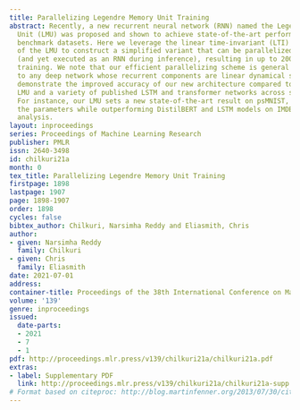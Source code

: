 ```yaml
---
title: Parallelizing Legendre Memory Unit Training
abstract: Recently, a new recurrent neural network (RNN) named the Legendre Memory
  Unit (LMU) was proposed and shown to achieve state-of-the-art performance on several
  benchmark datasets. Here we leverage the linear time-invariant (LTI) memory component
  of the LMU to construct a simplified variant that can be parallelized during training
  (and yet executed as an RNN during inference), resulting in up to 200 times faster
  training. We note that our efficient parallelizing scheme is general and is applicable
  to any deep network whose recurrent components are linear dynamical systems. We
  demonstrate the improved accuracy of our new architecture compared to the original
  LMU and a variety of published LSTM and transformer networks across seven benchmarks.
  For instance, our LMU sets a new state-of-the-art result on psMNIST, and uses half
  the parameters while outperforming DistilBERT and LSTM models on IMDB sentiment
  analysis.
layout: inproceedings
series: Proceedings of Machine Learning Research
publisher: PMLR
issn: 2640-3498
id: chilkuri21a
month: 0
tex_title: Parallelizing Legendre Memory Unit Training
firstpage: 1898
lastpage: 1907
page: 1898-1907
order: 1898
cycles: false
bibtex_author: Chilkuri, Narsimha Reddy and Eliasmith, Chris
author:
- given: Narsimha Reddy
  family: Chilkuri
- given: Chris
  family: Eliasmith
date: 2021-07-01
address:
container-title: Proceedings of the 38th International Conference on Machine Learning
volume: '139'
genre: inproceedings
issued:
  date-parts:
  - 2021
  - 7
  - 1
pdf: http://proceedings.mlr.press/v139/chilkuri21a/chilkuri21a.pdf
extras:
- label: Supplementary PDF
  link: http://proceedings.mlr.press/v139/chilkuri21a/chilkuri21a-supp.pdf
# Format based on citeproc: http://blog.martinfenner.org/2013/07/30/citeproc-yaml-for-bibliographies/
---
```


